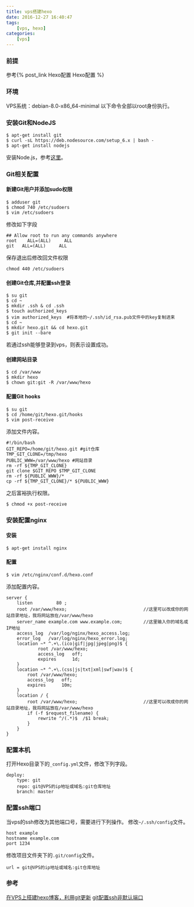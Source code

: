 ```yaml
---
title: vps搭建hexo
date: 2016-12-27 16:40:47
tags:
    [vps, hexo]
categories:
    [vps]
---
```


### 前提
参考{% post_link Hexo配置 Hexo配置 %}

### 环境
VPS系统：debian-8.0-x86_64-minimal
以下命令全部以root身份执行。

### 安装Git和NodeJS
```
$ apt-get install git
$ curl -sL https://deb.nodesource.com/setup_6.x | bash -
$ apt-get install nodejs
```
安装Node.js，参考[这里](https://nodejs.org/en/download/package-manager/#debian-and-ubuntu-based-linux-distributions)。

<!--more-->

### Git相关配置
#### 新建Git用户并添加sudo权限
```
$ adduser git
$ chmod 740 /etc/sudoers
$ vim /etc/sudoers
```
修改如下字段
```
## Allow root to run any commands anywhere
root    ALL=(ALL)     ALL
git   ALL=(ALL)     ALL
```
保存退出后修改回文件权限
```
chmod 440 /etc/sudoers
```
#### 创建Git仓库,并配置ssh登录
```
$ su git
$ cd ~
$ mkdir .ssh & cd .ssh
$ touch authorized_keys
$ vim authorized_keys  #将本地的~/.ssh/id_rsa.pub文件中的key复制进来
$ cd ~
$ mkdir hexo.git && cd hexo.git
$ git init --bare
```
若通过ssh能够登录到vps，则表示设置成功。
#### 创建网站目录
```
$ cd /var/www
$ mkdir hexo
$ chown git:git -R /var/www/hexo
```
#### 配置Git hooks
```
$ su git
$ cd /home/git/hexo.git/hooks
$ vim post-receive
```
添加文件内容。
```
#!/bin/bash
GIT_REPO=/home/git/hexo.git #git仓库
TMP_GIT_CLONE=/tmp/hexo
PUBLIC_WWW=/var/www/hexo #网站目录
rm -rf ${TMP_GIT_CLONE}
git clone $GIT_REPO $TMP_GIT_CLONE
rm -rf ${PUBLIC_WWW}/*
cp -rf ${TMP_GIT_CLONE}/* ${PUBLIC_WWW}
```
之后富裕执行权限。
```
$ chmod +x post-receive
```
### 安装配置nginx
#### 安装
```
$ apt-get install nginx
```
#### 配置
```
$ vim /etc/nginx/conf.d/hexo.conf
```
添加配置内容。
```
server {
    listen         80 ;
    root /var/www/hexo;                             //这里可以改成你的网站目录地址，我将网站放在/var/www/hexo
    server_name example.com www.example.com;        //这里输入你的域名或IP地址
    access_log  /var/log/nginx/hexo_access.log;
    error_log   /var/log/nginx/hexo_error.log;
    location ~* ^.+\.(ico|gif|jpg|jpeg|png)$ {
            root /var/www/hexo;
            access_log   off;
            expires      1d;
    }
    location ~* ^.+\.(css|js|txt|xml|swf|wav)$ {
        root /var/www/hexo;
        access_log   off;
        expires      10m;
    }
    location / {
        root /var/www/hexo;                         //这里可以改成你的网站目录地址，我将网站放在/var/www/hexo
        if (-f $request_filename) {
            rewrite ^/(.*)$  /$1 break;
        }
    }
}
```
### 配置本机
打开Hexo目录下的`_config.yml`文件，修改下列字段。
```
deploy:
    type: git
    repo: git@VPS的ip地址或域名:git仓库地址
    branch: master
```
### 配置ssh端口
当vps的ssh修改为其他端口号，需要进行下列操作。
修改`~/.ssh/config`文件。
```
host example
hostname example.com
port 1234
```
修改项目文件夹下的`.git/config`文件。
```
url = git@VPS的ip地址或域名:git仓库地址
```


### 参考
[在VPS上搭建hexo博客，利用git更新](http://tiktoking.github.io/2016/01/26/hexo/)
[git配置ssh非默认端口](http://xu1347.blog.163.com/blog/static/161378861201171425838327/)
